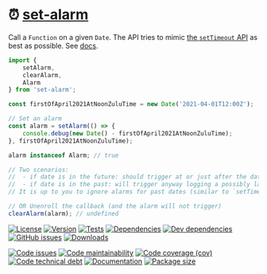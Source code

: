 :alarm_clock: [set-alarm](https://make-github-pseudonymous-again.github.io/set-alarm)
==

Call a `Function` on a given `Date`.
The API tries to mimic [the `setTimeout` API](https://developer.mozilla.org/en-US/docs/Web/API/WindowOrWorkerGlobalScope/setTimeout) as best as possible.
See [docs](https://make-github-pseudonymous-again.github.io/set-alarm/index.html).

```js
import {
	setAlarm,
	clearAlarm,
	Alarm
} from 'set-alarm';

const firstOfApril2021AtNoonZuluTime = new Date('2021-04-01T12:00Z');

// Set an alarm
const alarm = setAlarm(() => {
	console.debug(new Date() - firstOfApril2021AtNoonZuluTime);
}, firstOfApril2021AtNoonZuluTime);

alarm instanceof Alarm; // true

// Two scenarios:
//  - if date is in the future: should trigger at or just after the date, logging a small nonnegative number
//  - if date is in the past: will trigger anyway logging a possibly large positive number
// It is up to you to ignore alarms for past dates (similar to `setTimeout(..., -2389324)`).

// OR Unenroll the callback (and the alarm will not trigger)
clearAlarm(alarm); // undefined
```

[![License](https://img.shields.io/github/license/make-github-pseudonymous-again/set-alarm.svg)](https://raw.githubusercontent.com/make-github-pseudonymous-again/set-alarm/main/LICENSE)
[![Version](https://img.shields.io/npm/v/set-alarm.svg)](https://www.npmjs.org/package/set-alarm)
[![Tests](https://img.shields.io/github/workflow/status/make-github-pseudonymous-again/set-alarm/ci:test?event=push&label=tests)](https://github.com/make-github-pseudonymous-again/set-alarm/actions/workflows/ci:test.yml?query=branch:main)
[![Dependencies](https://img.shields.io/david/make-github-pseudonymous-again/set-alarm.svg)](https://david-dm.org/make-github-pseudonymous-again/set-alarm)
[![Dev dependencies](https://img.shields.io/david/dev/make-github-pseudonymous-again/set-alarm.svg)](https://david-dm.org/make-github-pseudonymous-again/set-alarm?type=dev)
[![GitHub issues](https://img.shields.io/github/issues/make-github-pseudonymous-again/set-alarm.svg)](https://github.com/make-github-pseudonymous-again/set-alarm/issues)
[![Downloads](https://img.shields.io/npm/dm/set-alarm.svg)](https://www.npmjs.org/package/set-alarm)

[![Code issues](https://img.shields.io/codeclimate/issues/make-github-pseudonymous-again/set-alarm.svg)](https://codeclimate.com/github/make-github-pseudonymous-again/set-alarm/issues)
[![Code maintainability](https://img.shields.io/codeclimate/maintainability/make-github-pseudonymous-again/set-alarm.svg)](https://codeclimate.com/github/make-github-pseudonymous-again/set-alarm/trends/churn)
[![Code coverage (cov)](https://img.shields.io/codecov/c/gh/make-github-pseudonymous-again/set-alarm/main.svg)](https://codecov.io/gh/make-github-pseudonymous-again/set-alarm)
[![Code technical debt](https://img.shields.io/codeclimate/tech-debt/make-github-pseudonymous-again/set-alarm.svg)](https://codeclimate.com/github/make-github-pseudonymous-again/set-alarm/trends/technical_debt)
[![Documentation](https://make-github-pseudonymous-again.github.io/set-alarm/badge.svg)](https://make-github-pseudonymous-again.github.io/set-alarm/source.html)
[![Package size](https://img.shields.io/bundlephobia/minzip/set-alarm)](https://bundlephobia.com/result?p=set-alarm)
